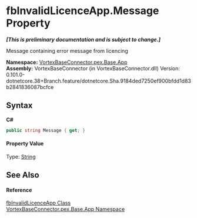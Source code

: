# fbInvalidLicenceApp.Message Property 
 _**\[This is preliminary documentation and is subject to change.\]**_

Message containing error message from licencing

**Namespace:**&nbsp;<a href="N_VortexBaseConnector_pex_Base_App.md">VortexBaseConnector.pex.Base.App</a><br />**Assembly:**&nbsp;VortexBaseConnector (in VortexBaseConnector.dll) Version: 0.101.0-dotnetcore.38+Branch.feature/dotnetcore.Sha.9184ded7250ef900bfdd1d83b2841836087bcfce

## Syntax

**C#**<br />
``` C#
public string Message { get; }
```


#### Property Value
Type: <a href="https://docs.microsoft.com/dotnet/api/system.string" target="_blank">String</a>

## See Also


#### Reference
<a href="T_VortexBaseConnector_pex_Base_App_fbInvalidLicenceApp.md">fbInvalidLicenceApp Class</a><br /><a href="N_VortexBaseConnector_pex_Base_App.md">VortexBaseConnector.pex.Base.App Namespace</a><br />